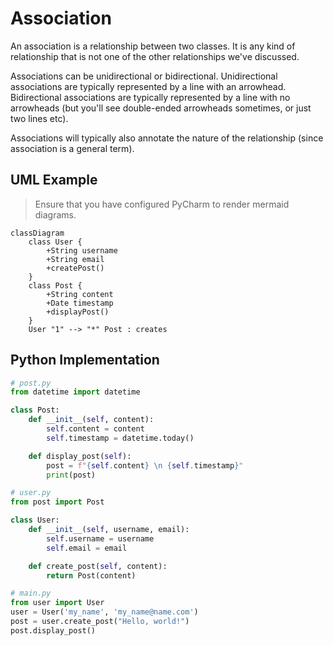 # Association

An association is a relationship between two classes. It is any kind of relationship that is not one of the other relationships we've discussed.

Associations can be unidirectional or bidirectional. Unidirectional associations are typically represented by a line with an arrowhead. Bidirectional associations are typically represented by a line with no arrowheads (but you'll see double-ended arrowheads sometimes, or just two lines etc).

Associations will typically also annotate the nature of the relationship (since association is a general term).


## UML Example

>Ensure that you have configured PyCharm to render mermaid diagrams.

```mermaid
classDiagram
    class User {
        +String username
        +String email
        +createPost()
    }
    class Post {
        +String content
        +Date timestamp
        +displayPost()
    }
    User "1" --> "*" Post : creates
```

## Python Implementation

```python
# post.py
from datetime import datetime

class Post:
    def __init__(self, content):
        self.content = content
        self.timestamp = datetime.today()

    def display_post(self):
        post = f"{self.content} \n {self.timestamp}"
        print(post)

# user.py
from post import Post

class User:
    def __init__(self, username, email):
        self.username = username
        self.email = email

    def create_post(self, content):
        return Post(content)

# main.py
from user import User
user = User('my_name', 'my_name@name.com')
post = user.create_post("Hello, world!")
post.display_post()
```
